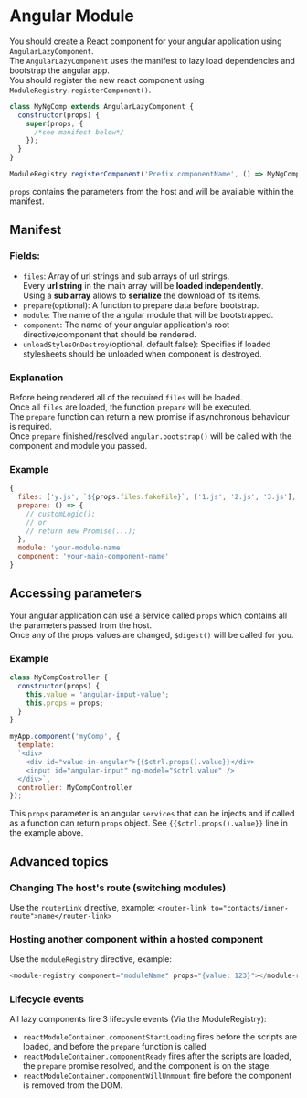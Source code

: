 # Angular Module
You should create a React component for your angular application using `AngularLazyComponent`.  
The `AngularLazyComponent` uses the manifest to lazy load dependencies and bootstrap the angular app.  
You should register the new react component using `ModuleRegistry.registerComponent()`.  

```js
class MyNgComp extends AngularLazyComponent {
  constructor(props) {
    super(props, {
      /*see manifest below*/
    });
  }
}

ModuleRegistry.registerComponent('Prefix.componentName', () => MyNgComp);
```

`props` contains the parameters from the host and will be available within the manifest.  

## Manifest

### Fields:
* `files`: Array of url strings and sub arrays of url strings.  
Every **url string** in the main array will be **loaded independently**.  
Using a **sub array** allows to **serialize** the download of its items.  
* `prepare`(optional): A function to prepare data before bootstrap.  
* `module`: The name of the angular module that will be bootstrapped.  
* `component`: The name of your angular application's root directive/component that should be rendered.  
* `unloadStylesOnDestroy`(optional, default false): Specifies if loaded stylesheets should be unloaded when component is destroyed.  

### Explanation
Before being rendered all of the required `files` will be loaded.  
Once all `files` are loaded, the function `prepare` will be executed.  
The `prepare` function can return a new promise if asynchronous behaviour is required.  
Once `prepare` finished/resolved `angular.bootstrap()` will be called with the component and module you passed.  

### Example
```js
{
  files: ['y.js', `${props.files.fakeFile}`, ['1.js', '2.js', '3.js'], 'z.js'],
  prepare: () => {
    // customLogic();
    // or
    // return new Promise(...);
  },
  module: 'your-module-name'
  component: 'your-main-component-name'
}
```
## Accessing parameters
Your angular application can use a service called `props` which contains all the parameters passed from the host.  
Once any of the props values are changed, `$digest()` will be called for you.  

### Example
```js
class MyCompController {
  constructor(props) {
    this.value = 'angular-input-value';
    this.props = props;
  }
}

myApp.component('myComp', {
  template:
  `<div>
    <div id="value-in-angular">{{$ctrl.props().value}}</div>
    <input id="angular-input" ng-model="$ctrl.value" />
  </div>`,
  controller: MyCompController
});
```
This `props` parameter is an angular `services` that can be injects and if called as a function can return `props` object.
See `{{$ctrl.props().value}}` line in the example above.


## Advanced topics

### Changing The host's route (switching modules)
Use the `routerLink` directive, example:
`<router-link to="contacts/inner-route">name</router-link>`

### Hosting another component within a hosted component
Use the `moduleRegistry` directive, example:
```js
<module-registry component="moduleName" props="{value: 123}"></module-registry>
```

### Lifecycle events
All lazy components fire 3 lifecycle events (Via the ModuleRegistry):
* `reactModuleContainer.componentStartLoading` fires before the scripts are loaded, and before the `prepare` function is called
* `reactModuleContainer.componentReady` fires after the scripts are loaded, the `prepare` promise resolved, and the component is on the stage.
* `reactModuleContainer.componentWillUnmount` fire before the component is removed from the DOM.
 
